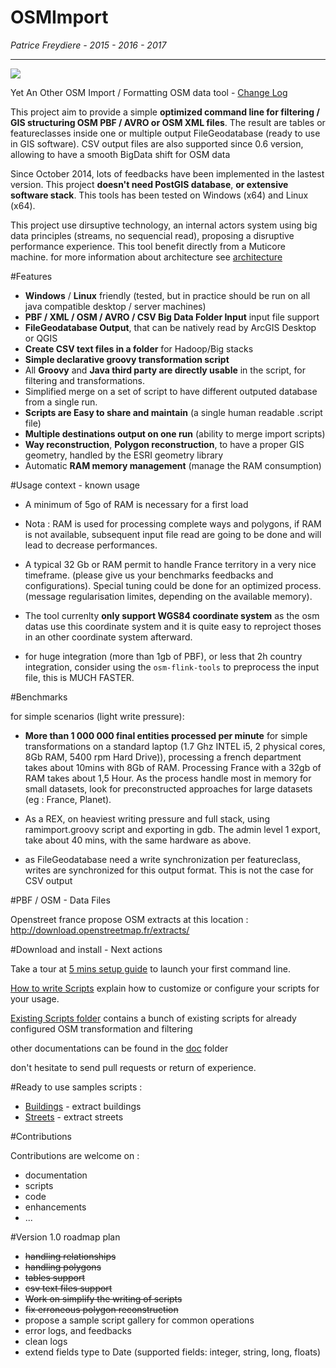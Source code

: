 
OSMImport
=========

_Patrice Freydiere - 2015 - 2016 - 2017_

---


![](https://travis-ci.org/frett27/OSMImport.svg?branch=master)


Yet An Other OSM Import / Formatting OSM data tool - [Change Log](ChangeLog.md)

This project aim to provide a simple **optimized command line for filtering / GIS structuring OSM PBF / AVRO or OSM XML files**. The result are tables or featureclasses inside one or multiple output FileGeodatabase (ready to use in GIS software). CSV output files are also supported since 0.6 version, allowing to have a smooth BigData shift for OSM data

Since October 2014, lots of feedbacks have been implemented in the lastest version. This project **doesn't need PostGIS database**, **or extensive software stack**. This tools has been tested on Windows (x64) and Linux (x64). 

This project use dirsuptive technology, an internal actors system using big data principles (streams, no sequencial read), proposing a disruptive performance experience. This tool benefit directly from a Muticore machine. for more information about architecture see [architecture](doc/architecture/architecture.md)

#Features

- **Windows** / **Linux** friendly (tested, but in practice should be run on all java compatible desktop / server machines)
- **PBF / XML / OSM / AVRO / CSV Big Data Folder Input** input file support
- **FileGeodatabase Output**, that can be natively read by ArcGIS Desktop or QGIS
- **Create CSV text files in a folder** for Hadoop/Big stacks
- **Simple declarative groovy transformation script** 
 - All **Groovy** and **Java third party are directly usable** in the script, for filtering and transformations.
 - Simplified merge on a set of script to have different outputed database from a single run.
 - **Scripts are Easy to share and maintain** (a single human readable .script file)
- **Multiple destinations output on one run** (ability to merge import scripts)
- **Way reconstruction**, **Polygon reconstruction**, to have a proper GIS geometry, handled by the ESRI geometry library
- Automatic **RAM memory management** (manage the RAM consumption)


#Usage context - known usage

- A minimum of 5go of RAM is necessary for a first load
 - Nota : RAM is used for processing complete ways and polygons, if RAM is not available, subsequent input file read are going to be done and will lead to decrease performances.


- A typical 32 Gb or RAM permit to handle France territory in a very nice timeframe. (please give us your benchmarks feedbacks and configurations). Special tuning could be done for an optimized process. (message regularisation limites, depending on the available memory).

- The tool currenlty **only support WGS84 coordinate system** as the osm datas use this coordinate system and it is quite easy to reproject thoses in an other coordinate system afterward.

- for huge integration (more than 1gb of PBF), or less that 2h country integration, consider using the `osm-flink-tools` to preprocess the input file, this is MUCH FASTER.


#Benchmarks

for simple scenarios (light write pressure):

- **More than 1 000 000 final entities processed per minute** for simple transformations on a standard laptop (1.7 Ghz INTEL i5, 2 physical cores, 8Gb RAM, 5400 rpm Hard Drive)), processing a french department takes about 10mins with 8Gb of RAM. Processing France with a 32gb of RAM takes about 1,5 Hour. As the process handle most in memory for small datasets, look for preconstructed approaches for large datasets (eg : France, Planet).

- As a REX, on heaviest writing pressure and full stack, using ramimport.groovy script and exporting in gdb. The admin level 1 export, take about 40 mins, with the same hardware as above.

- as FileGeodatabase need a write synchronization per featureclass, writes are synchronized for this output format. This is not the case for CSV output

#PBF / OSM - Data Files

Openstreet france propose OSM extracts at this location : http://download.openstreetmap.fr/extracts/

#Download and install - Next actions

Take a tour at [5 mins setup guide](doc/QuickStart.md) to launch your first command line.

[How to write Scripts](doc/WritingAScript.md) explain how to customize or configure your scripts for your usage.

[Existing Scripts folder](scripts) contains a bunch of existing scripts for already configured OSM transformation and filtering

other documentations can be found in the [doc](doc) folder

don't hesitate to send pull requests or return of experience.

#Ready to use samples scripts :

- [Buildings](scripts/buildings.groovy) - extract buildings
- [Streets](scripts/streets.groovy) - extract streets


#Contributions

Contributions are welcome on :

- documentation
- scripts
- code
- enhancements
- ...


#Version 1.0 roadmap plan

- <strike>handling relationships</strike>
- <strike>handling polygons</strike>
- <strike>tables support</strike>
- <strike>csv text files support</strike>
- <strike>Work on simplify the writing of scripts</strike>
- <strike>fix erroneous polygon reconstruction</strike>
- propose a sample script gallery for common operations
- error logs, and feedbacks
- clean logs
- extend fields type to Date (supported fields: integer, string, long, floats)


